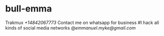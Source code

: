 # bull-emma
Trakmux
_+14842067773_
Contact me on whatsapp for business 
 #I hack all kinds of social media networks 
    @_emmanuel.myke@gmail.com_
